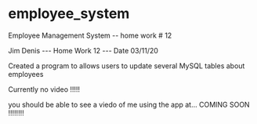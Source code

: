 # employee_system

Employee Management System -- home work # 12

Jim Denis --- Home Work 12 --- Date 03/11/20 

Created a program to allows users to update several MySQL tables about employees

Currently no video !!!!!

you should be able to see a viedo of me using the app at... 
COMING SOON !!!!!!!!
